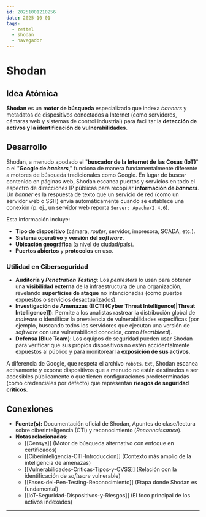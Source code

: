 ```yaml
---
id: 20251001210256
date: 2025-10-01
tags:
  - zettel
  - shodan
  - navegador
---
```

# Shodan

## Idea Atómica
**Shodan** es un **motor de búsqueda** especializado que indexa *banners* y metadatos de dispositivos conectados a Internet (como servidores, cámaras web y sistemas de control industrial) para facilitar la **detección de activos y la identificación de vulnerabilidades**.

## Desarrollo
Shodan, a menudo apodado el "**buscador de la Internet de las Cosas (IoT)**" o el "**Google de *hackers***," funciona de manera fundamentalmente diferente a motores de búsqueda tradicionales como Google. En lugar de buscar contenido en páginas web, Shodan escanea puertos y servicios en todo el espectro de direcciones IP públicas para recopilar **información de *banners***. Un *banner* es la respuesta de texto que un servicio de red (como un servidor web o SSH) envía automáticamente cuando se establece una conexión (p. ej., un servidor web reporta `Server: Apache/2.4.6`). 

Esta información incluye:
* **Tipo de dispositivo** (cámara, *router*, servidor, impresora, SCADA, etc.).
* **Sistema operativo** y **versión del *software***.
* **Ubicación geográfica** (a nivel de ciudad/país).
* **Puertos abiertos** y **protocolos** en uso.

### Utilidad en Ciberseguridad
* **Auditoría y *Penetration Testing***: Los *pentesters* lo usan para obtener una **visibilidad externa** de la infraestructura de una organización, revelando **superficies de ataque** no intencionadas (como puertos expuestos o servicios desactualizados).
* **Investigación de Amenazas ([[CTI (Cyber Threat Intelligence)|Threat Intelligence]])**: Permite a los analistas rastrear la distribución global de *malware* o identificar la prevalencia de vulnerabilidades específicas (por ejemplo, buscando todos los servidores que ejecutan una versión de *software* con una vulnerabilidad conocida, como *Heartbleed*).
* **Defensa (Blue Team)**: Los equipos de seguridad pueden usar Shodan para verificar que sus propios dispositivos no estén accidentalmente expuestos al público y para monitorear la **exposición de sus activos**.

A diferencia de Google, que respeta el archivo `robots.txt`, Shodan escanea activamente y expone dispositivos que a menudo no están destinados a ser accesibles públicamente o que tienen configuraciones predeterminadas (como credenciales por defecto) que representan **riesgos de seguridad críticos**.

## Conexiones
- **Fuente(s):** Documentación oficial de Shodan, Apuntes de clase/lectura sobre ciberinteligencia (CTI) y reconocimiento (*Reconnaissance*).
- **Notas relacionadas:**
  - [[Censys]] (Motor de búsqueda alternativo con enfoque en certificados)
  - [[Ciberinteligencia-CTI-Introduccion]] (Contexto más amplio de la inteligencia de amenazas)
  - [[Vulnerabilidades-Criticas-Tipos-y-CVSS]] (Relación con la identificación de *software* vulnerable)
  - [[Fases-del-Pen-Testing-Reconocimiento]] (Etapa donde Shodan es fundamental)
  - [[IoT-Seguridad-Dispositivos-y-Riesgos]] (El foco principal de los activos indexados)

---
